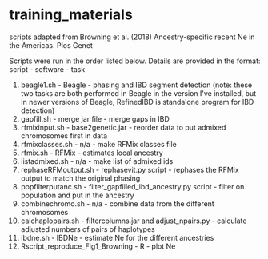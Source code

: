 # training_materials
scripts adapted from Browning et al. (2018) Ancestry-specific recent Ne in the Americas. Plos Genet

Scripts were run in the order listed below. Details are provided in the format: script - software - task

1) beagle1.sh - Beagle - phasing and IBD segment detection (note: these two tasks are both performed in Beagle in the version I've installed, but in newer versions of Beagle, RefinedIBD is standalone program for IBD detection)
2) gapfill.sh - merge jar file - merge gaps in IBD
3) rfmixinput.sh - base2genetic.jar - reorder data to put admixed chromosomes first in data
4) rfmixclasses.sh - n/a - make RFMix classes file
5) rfmix.sh - RFMix - estimates local ancestry
6) listadmixed.sh - n/a - make list of admixed ids
7) rephaseRFMoutput.sh - rephasevit.py script - rephases the RFMix output to match the original phasing
8) popfilterputanc.sh - filter_gapfilled_ibd_ancestry.py script - filter on population and put in the ancestry
9) combinechromo.sh - n/a - combine data from the different chromosomes
10) calchaplopairs.sh - filtercolumns.jar and adjust_npairs.py - calculate adjusted numbers of pairs of haplotypes
11) ibdne.sh - IBDNe - estimate Ne for the different ancestries
12) Rscript_reproduce_Fig1_Browning - R - plot Ne
